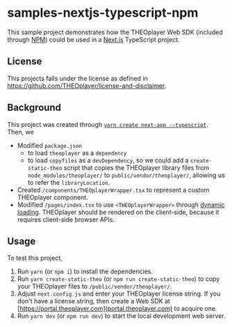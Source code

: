 # samples-nextjs-typescript-npm

This sample project demonstrates how the THEOplayer Web SDK (included through [NPM](https://www.npmjs.com/package/theoplayer)) could be used in a [Next.js](https://nextjs.org/) TypeScript project.

## License

This projects falls under the license as defined in https://github.com/THEOplayer/license-and-disclaimer.

## Background

This project was created through [`yarn create next-app --typescript`](https://nextjs.org/docs/api-reference/create-next-app).
Then, we
 * Modified `package.json`
    * to load `theoplayer` as a `dependency`
    * to load `copyfiles` as a `devDependency`, so we could add a `create-static-theo` script that
    copies the THEOplayer library files from `node_modules/theoplayer/` to `public/vendor/theoplayer/`,
    allowing us to refer the `libraryLocation`.
 * Created `/components/THEOplayerWrapper.tsx` to represent a custom THEOplayer component.
 * Modified `/pages/index.tsx` to use `<THEOplayerWrapper>` through [dynamic loading](https://nextjs.org/docs/advanced-features/dynamic-import#with-no-ssr).
 THEOplayer should be rendered on the client-side, because it requires client-side browser APIs.
 
 ## Usage
 
 To test this project,
 
 1. Run `yarn` (or `npm i`) to install the dependencies.
 2. Run `yarn create-static-theo` (or `npm run create-static-theo`) to copy your THEOplayer files to `/public/vendor/theoplayer/`.
 3. Adjust `next.config.js` and enter your THEOplayer license string. 
 If you don't have a license string, then create a Web SDK at [https://portal.theoplayer.com](portal.theoplayer.com) to acquire one.
 4. Run `yarn dev` (or `npm run dev`) to start the local development web server.

